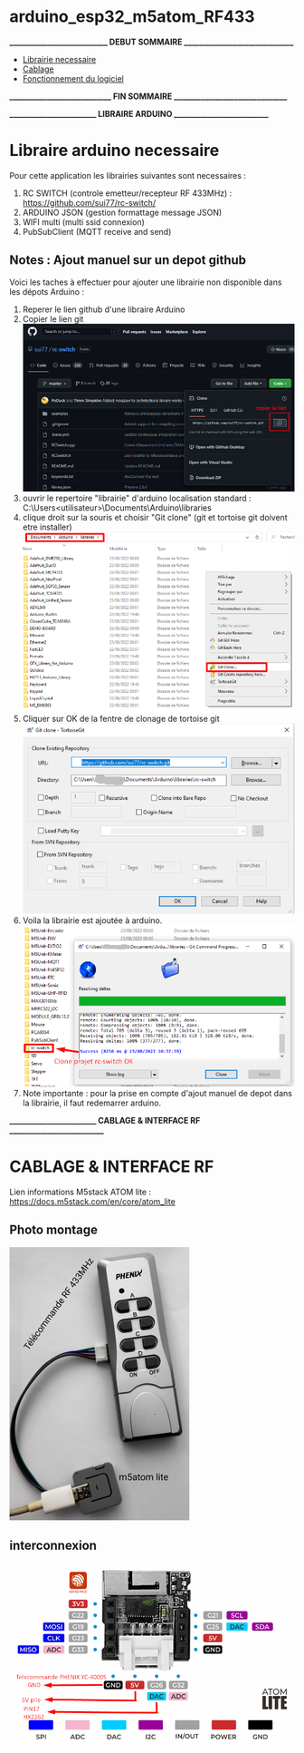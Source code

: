 # arduino_esp32_m5atom_RF433


**__________________________ DEBUT SOMMAIRE _____________________________**

* [Librairie necessaire](#arduino_librairie)
* [Cablage](#Cablage)
* [Fonctionnement du logiciel](#fonctionnement)

**___________________________ FIN SOMMAIRE ______________________________**


**_______________________ LIBRAIRE ARDUINO _________________________**

# <a id="arduino_librairie">Libraire arduino necessaire</a>

Pour cette application les librairies suivantes sont necessaires :
 1. RC SWITCH (controle emetteur/recepteur RF 433MHz) : https://github.com/sui77/rc-switch/
 2. ARDUINO JSON (gestion formattage message JSON)
 3. WIFI multi (multi ssid connexion)
 4. PubSubClient (MQTT receive and send)

## Notes : Ajout manuel sur un depot github

Voici les taches à effectuer pour ajouter une librairie non disponible dans les dépots Arduino :
 1. Reperer le lien github d'une libraire Arduino
 2. Copier le lien git
 ![libraire rc-switch](./images/example_clone_git.png)
 3. ouvrir le repertoire "librairie" d'arduino localisation standard : C:\Users\<utilisateur>\Documents\Arduino\libraries
 4. clique droit sur la souris et choisir "Git clone" (git et tortoise git doivent etre installer)
 ![Clone de la libraire rc-switch](./images/git_clone_arduino_lib.png)
 5. Cliquer sur OK de la fentre de clonage de tortoise git
  ![Validation de l'emplacement de la libraire rc-switch](./images/git_clone_arduino_lib2.png)
 6. Voila la librairie est ajoutée à arduino.
   ![Installation de la libraire rc-switch finalisée](./images/git_clone_arduino_lib3.png)
 7. Note importante : pour la prise en compte d'ajout manuel de depot dans la librairie, il faut redemarrer arduino.

**_______________________ CABLAGE & INTERFACE RF _________________________**

# <a id="Cablage">CABLAGE & INTERFACE RF</a>

Lien informations M5stack ATOM lite : https://docs.m5stack.com/en/core/atom_lite

## Photo montage

![Photo montage](./images/atom_lite_connect_telecommande.png)

## interconnexion

![ATOM LITE pinout](./images/atom_lite_connect.png)

